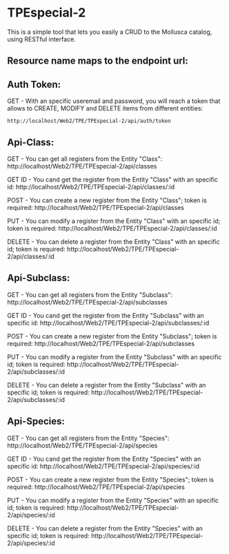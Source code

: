 # TPEspecial-2

This is a simple tool that lets you easily a CRUD to the Mollusca catalog, using RESTful interface.

## Resource name maps to the endpoint url:

## Auth Token:

GET - With an specific useremail and password, you will reach a token that allows to CREATE, MODIFY and DELETE items from different entities:

    http://localhost/Web2/TPE/TPEspecial-2/api/auth/token

## Api-Class:

GET - You can get all registers from the Entity "Class":
    http://localhost/Web2/TPE/TPEspecial-2/api/classes

GET ID - You cand get the register from the Entity "Class" with an specific id:
    http://localhost/Web2/TPE/TPEspecial-2/api/classes/:id

POST - You can create a new register from the Entity "Class"; token is required:
    http://localhost/Web2/TPE/TPEspecial-2/api/classes

PUT - You can modify a register from the Entity "Class" with an specific id; token is required:
    http://localhost/Web2/TPE/TPEspecial-2/api/classes/:id

DELETE - You can delete a register from the Entity "Class" with an specific id; token is required:
    http://localhost/Web2/TPE/TPEspecial-2/api/classes/:id

## Api-Subclass:

GET - You can get all registers from the Entity "Subclass":
    http://localhost/Web2/TPE/TPEspecial-2/api/subclasses

GET ID - You cand get the register from the Entity "Subclass" with an specific id:
    http://localhost/Web2/TPE/TPEspecial-2/api/subclasses/:id

POST - You can create a new register from the Entity "Subclass"; token is required:
    http://localhost/Web2/TPE/TPEspecial-2/api/subclasses

PUT - You can modify a register from the Entity "Subclass" with an specific id; token is required:
    http://localhost/Web2/TPE/TPEspecial-2/api/subclasses/:id

DELETE - You can delete a register from the Entity "Subclass" with an specific id; token is required:
    http://localhost/Web2/TPE/TPEspecial-2/api/subclasses/:id

## Api-Species:

GET - You can get all registers from the Entity "Species":
    http://localhost/Web2/TPE/TPEspecial-2/api/species

GET ID - You cand get the register from the Entity "Species" with an specific id:
    http://localhost/Web2/TPE/TPEspecial-2/api/species/:id

POST - You can create a new register from the Entity "Species"; token is required:
    http://localhost/Web2/TPE/TPEspecial-2/api/species

PUT - You can modify a register from the Entity "Species" with an specific id; token is required:
    http://localhost/Web2/TPE/TPEspecial-2/api/species/:id

DELETE - You can delete a register from the Entity "Species" with an specific id; token is required:
    http://localhost/Web2/TPE/TPEspecial-2/api/species/:id